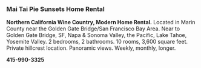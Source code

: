 ### Mai Tai Pie Sunsets Home Rental

**Northern California Wine Country, Modern Home Rental.**
Located in Marin County near the Golden Gate Bridge/San Francisco Bay Area. Near to Golden Gate Bridge, SF, Napa & Sonoma Valley, the Pacific, Lake Tahoe, Yosemite Valley. 2 bedrooms, 2 bathrooms. 10 rooms, 3,600 square feet. Private hillcrest location. Panoramic views. Weekly, monthly, longer. 

**415-990-3325**
